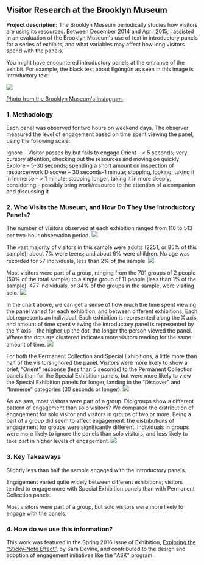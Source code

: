 ## Visitor Research at the Brooklyn Museum

**Project description:** The Brooklyn Museum periodically studies how visitors are using its resources. Between December 2014 and April 2015, I assisted in an evaluation of the Brooklyn Museum's use of text in introductory panels for a series of exhibits, and what variables may affect how long visitors spend with the panels.

You might have encountered introductory panels at the entrance of the exhibit. For example, the black text about Egúngún as seen in this image is introductory text:

<img src="images/Egungun.jpg?raw=true"/>

[Photo from the Brooklyn Museum's Instagram.](https://www.instagram.com/p/B1O63eoFqck/)

### 1. Methodology

Each panel was observed for two hours on weekend days. The observer measured the level of engagement based on time spent viewing the panel, using the following scale:

Ignore – Visitor passes by but fails to engage
Orient – < 5 seconds; very cursory attention, checking out the resources and moving on quickly
Explore – 5-30 seconds; spending a short amount on inspection of resource/work
Discover – 30 seconds-1 minute; stopping, looking, taking it in
Immerse – > 1 minute; stopping longer, taking it in more deeply, considering – possibly bring work/resource to the attention of a companion and discussing it


### 2. Who Visits the Museum, and How Do They Use Introductory Panels?

The number of visitors observed at each exhibition ranged from 116 to 513 per two-hour observation period.
<img src="images/NumberOfVisitors_color.jpg?raw=true"/>

The vast majority of visitors in this sample were adults (2251, or 85% of this sample); about 7% were teens; and about 6% were children. No age was recorded for 57 individuals, less than 2% of the sample.
<img src="images/VisitorAge_color.jpg?raw=true"/>

Most visitors were part of a group, ranging from the 701 groups of 2 people (50% of the total sample) to a single group of 11 people (less than 1% of the sample). 477 individuals, or 34% of the groups in the sample, were visiting solo.
<img src="images/GroupSize_color.jpg?raw=true"/>

In the chart above, we can get a sense of how much the time spent viewing the panel varied for each exhibition, and between different exhibitions. Each dot represents an individual. Each exhibition is represented along the X axis, and amount of time spent viewing the introductory panel is represented by the Y axis – the higher up the dot, the longer the person viewed the panel. Where the dots are clustered indicates more visitors reading for the same amount of time.
<img src="images/TimeViewingPanels.png?raw=true"/>

For both the Permanent Collection and Special Exhibitions, a little more than half of the visitors ignored the panel. Visitors were more likely to show a brief, “Orient” response (less than 5 seconds) to the Permanent Collection panels than for the Special Exhibition panels, but were more likely to view the Special Exhibition panels for longer, landing in the “Discover” and “Immerse” categories (30 seconds or longer).
<img src="images/Engagement_color.jpg?raw=true"/>

As we saw, most visitors were part of a group. Did groups show a different pattern of engagement than solo visitors? We compared the distribution of engagement for solo visitor and visitors in groups of two or more. 
Being a part of a group did seem to affect engagement: the distributions of engagement for groups were significantly different. Individuals in groups were more likely to ignore the panels than solo visitors, and less likely to take part in higher levels of engagement.
<img src="images/GroupVsSolo_color.jpg?raw=true"/>


### 3. Key Takeaways

Slightly less than half the sample engaged with the introductory panels. 

Engagement varied quite widely between different exhibitions; visitors tended to engage more with Special Exhibition panels than with Permanent Collection panels. 

Most visitors were part of a group, but solo visitors were more likely to engage with the panels. 

### 4. How do we use this information?

This work was featured in the Spring 2016 issue of Exhibition, [Exploring the “Sticky-Note Effect”](https://www.name-aam.org/exhibition_spring2016), by Sara Devine, and contributed to the design and adoption of engagement initiatives like the "ASK" program.
